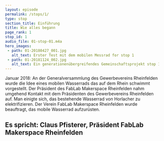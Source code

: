 ```yaml
---
layout: episode
permalink: /stops/1/
type: stop
section_title: Einführung
title: Wie alles begann
page_rank: 1
stop_id: 1
audio_file: 01-stop-01.m4a
hero_images:
 - path: 01-20180427_001.jpg
   alt_text: Erster Test mit dem mobilen Messrad for stop 1
 - path: 01-20181124_002.jpg
   alt_text: Ein generationenübergreifendes Gemeinschaftsprojekt stop 1
---
```


Januar 2018:
An der Generalversammlung des Gewerbevereins Rheinfelden wurde die Idee eines mobilen Wasserrads das auf dem Rhein schwimmt vorgestellt. Der Präsident des FabLab Makerspace Rheinfelden nahm umgehend Kontakt mit dem Präsidenten des Gewerbevereins Rheinfelden auf. Man einigte sich, das bestehende Wasserrad von Horlacher zu elektrifizieren. Der Verein FabLab Makerspace Rheinfelden wurde beauftragt, das mobile Wasserrad aufzurüsten.

## Es spricht: Claus Pfisterer, Präsident FabLab Makerspace Rheinfelden